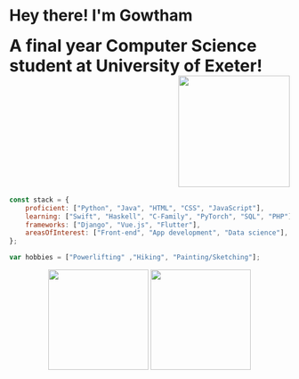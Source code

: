 # Hey there! I'm Gowtham

<table border="0">
 <tr>
	<b style="font-size:30px">A final year Computer Science student at University of Exeter! </b>
 </tr>
 <tr>
	 <img align="right" src="https://i.giphy.com/media/Qyml5wziJeHreuOdzu/giphy.webp" width="200"/>
    <!-- <img align="right" src="https://user-images.githubusercontent.com/5713670/87202985-820dcb80-c2b6-11ea-9f56-7ec461c497c3.gif" width="200"/> -->
 </tr>
</table>


```javascript
const stack = {
	proficient: ["Python", "Java", "HTML", "CSS", "JavaScript"],
	learning: ["Swift", "Haskell", "C-Family", "PyTorch", "SQL", "PHP"],
	frameworks: ["Django", "Vue.js", "Flutter"],
	areasOfInterest: ["Front-end", "App development", "Data science"],
};

var hobbies = ["Powerlifting" ,"Hiking", "Painting/Sketching"];
```

<div align="center">
  <img height="180em" src="https://github-readme-stats-three-sepia.vercel.app/api?username=gowth6m&show_icons=true&hide_border=true&bg_color=ffffff00&text_color=4EB18D&title_color=ff7b72&icon_color=4B2C2F" />
  <img height="180em" src="https://github-readme-stats-three-sepia.vercel.app/api/top-langs/?username=gowth6m&layout=compact&exclude_repo=github-readme-stats&hide_border=true&bg_color=ffffff00&text_color=4EB18D&title_color=ff7b72&icon_color=4B2C2F" />
</div>

